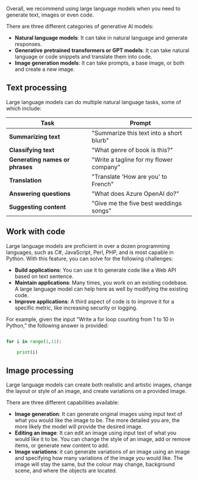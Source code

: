 Overall, we recommend using large language models when you need to generate text, images or even code.

There are three different categories of generative AI models:

- **Natural language models**: It can take in natural language and generate responses.
- **Generative** **pretrained** **transformers or GPT models**: It can take natural language or code snippets and translate them into code.
- **Image generation models**: It can take prompts, a base image, or both and create a new image.

## Text processing

Large language models can do multiple natural language tasks, some of which include:

| **Task** | **Prompt** |
|---|---|
| **Summarizing text** | "Summarize this text into a short blurb" |
| **Classifying text** | "What genre of book is this?" |
| **Generating names or phrases** | "Write a tagline for my flower company" |
| **Translation** | "Translate 'How are you' to French" |
| **Answering questions** | "What does Azure OpenAI do?" |
| **Suggesting content** | "Give me the five best weddings songs" |

## Work with code

Large language models are proficient in over a dozen programming languages, such as C#, JavaScript, Perl, PHP, and is most capable in Python. With this feature, you can solve for the following challenges:

- **Build applications**: You can use it to generate code like a Web API based on text sentence.
- **Maintain applications**: Many times, you work on an existing codebase. A large language model can help here as well by modifying the existing code.
- **Improve applications**: A third aspect of code is to improve it for a specific metric, like increasing security or logging. 

For example, given the input "Write a for loop counting from 1 to 10 in Python," the following answer is provided:

```python

for i in range(1,11):

    print(i)

```

## Image processing

Large language models can create both realistic and artistic images, change the layout or style of an image, and create variations on a provided image.

There are three different capabilities available:

- **Image generation**: It can generate original images using input text of what you would like the image to be. The more detailed you are, the more likely the model will provide the desired image.
- **Editing an image**: It can edit an image using input text of what you would like it to be. You can change the style of an image, add or remove items, or generate new content to add.
- **Image variations**: it can generate variations of an image using an image and specifying how many variations of the image you would like. The image will stay the same, but the colour may change, background scene, and where the objects are located.